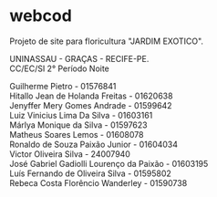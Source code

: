 # webcod
Projeto de site para floricultura "JARDIM EXOTICO".

UNINASSAU - GRAÇAS - RECIFE-PE.</br>
CC/EC/SI 2° Período Noite

Guilherme Pietro - 01576841</br>
Hitallo Jean de Holanda Freitas - 01620638</br>
Jenyffer Mery Gomes Andrade - 01599642</br>
Luiz Vinicius Lima Da Silva - 01603161</br>
Márlya Monique da Silva - 01597623</br>
Matheus Soares Lemos - 01608078</br>
Ronaldo de Souza Paixão Junior - 01604034</br>
Victor Oliveira Silva - 24007940</br>
José Gabriel Gadiolli Lourenço da Paixão - 01603195</br>
Luís Fernando de Oliveira Silva - 01595802</br>
Rebeca Costa Florêncio Wanderley - 01590738</br>
